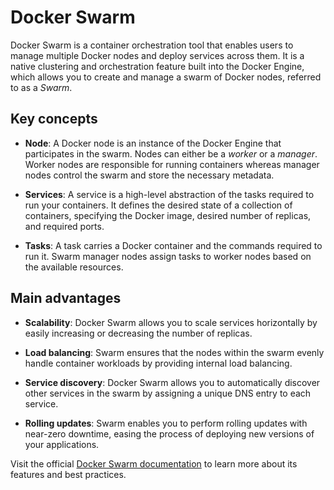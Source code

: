 # Docker Swarm

Docker Swarm is a container orchestration tool that enables users to manage multiple Docker nodes and deploy services across them. It is a native clustering and orchestration feature built into the Docker Engine, which allows you to create and manage a swarm of Docker nodes, referred to as a _Swarm_.

## Key concepts

- **Node**: A Docker node is an instance of the Docker Engine that participates in the swarm. Nodes can either be a _worker_ or a _manager_. Worker nodes are responsible for running containers whereas manager nodes control the swarm and store the necessary metadata.

- **Services**: A service is a high-level abstraction of the tasks required to run your containers. It defines the desired state of a collection of containers, specifying the Docker image, desired number of replicas, and required ports.

- **Tasks**: A task carries a Docker container and the commands required to run it. Swarm manager nodes assign tasks to worker nodes based on the available resources.

## Main advantages

- **Scalability**: Docker Swarm allows you to scale services horizontally by easily increasing or decreasing the number of replicas.

- **Load balancing**: Swarm ensures that the nodes within the swarm evenly handle container workloads by providing internal load balancing.

- **Service discovery**: Docker Swarm allows you to automatically discover other services in the swarm by assigning a unique DNS entry to each service.

- **Rolling updates**: Swarm enables you to perform rolling updates with near-zero downtime, easing the process of deploying new versions of your applications.

Visit the official [Docker Swarm documentation](https://docs.docker.com/engine/swarm/) to learn more about its features and best practices.